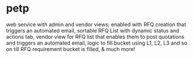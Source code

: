 # petp
web service with admin and vendor views; enabled with RFQ creation that triggers an automated email, sortable RFQ List with dynamic status and actions tab, vendor view for RFQ list that enables them to post quotations and triggers an automated email, logic to fill bucket using L1, L2, L3 and so on till RFQ requirement bucket is filled, &amp; much more!
